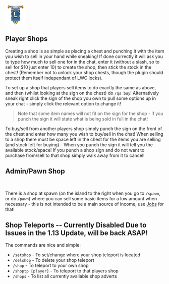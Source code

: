 ![ribbon](L-ribbon.png) 

## Player Shops

Creating a shop is as simple as placing a chest and punching it with the item you wish to sell in your hand while sneaking!
If done correctly it will ask you to type how much to sell one for in the chat, enter it (without a slash, so to sell for $10 just enter 10) to create the shop, then stick the stock in the chest! (Remember not to unlock your shop chests, though the plugin should protect them itself independant of LWC locks).

To set up a shop that players sell items to do exactly the same as above, and then (whilst looking at the sign on the chest) do `/qs buy`! Alternatively sneak right click the sign of the shop you own to pull some options up in your chat - simply click the relevant option to change it!

>Note that some item names will not fit on the sign for the shop - if you punch the sign it will state what is being sold in full in the chat!

To buy/sell from another players shop simply punch the sign on the front of the chest and enter how many you wish to buy/sell in the chat! When selling to a shop there must be space left in the chest for the items you are selling (and stock left for buying) - When you punch the sign it will tell you the available stock/space!
If you punch a shop sign and do not want to purchase from/sell to that shop simply walk away from it to cancel!


## Admin/Pawn Shop

<Image pending shop update>

There is a shop at spawn (on the island to the right when you go to `/spawn`, or do `/pawn`) where you can sell some basic items for a low amount when necessary - this is not intended to be a main source of income, use [Jobs](money.md) for that!


## Shop Teleports -- Currently Disabled Due to Issues in the 1.13 Update, will be back ASAP!

The commands are nice and simple:

- `/setshop` - To set/change where your shop teleport is located
- `/delshop` - To delete your shop teleport
- `/shop` - To teleport to your own shop
- `/shoptp [player]` - To teleport to that players shop
- `/shops` - To list all currently available shop adverts

